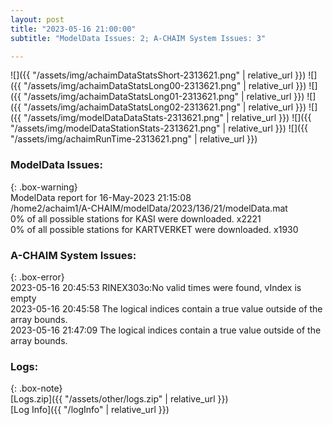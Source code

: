 ```yaml
---
layout: post
title: "2023-05-16 21:00:00"
subtitle: "ModelData Issues: 2; A-CHAIM System Issues: 3"

---
```


![]({{ "/assets/img/achaimDataStatsShort-2313621.png" | relative_url }})
![]({{ "/assets/img/achaimDataStatsLong00-2313621.png" | relative_url }})
![]({{ "/assets/img/achaimDataStatsLong01-2313621.png" | relative_url }})
![]({{ "/assets/img/achaimDataStatsLong02-2313621.png" | relative_url }})
![]({{ "/assets/img/modelDataDataStats-2313621.png" | relative_url }})
![]({{ "/assets/img/modelDataStationStats-2313621.png" | relative_url }})
![]({{ "/assets/img/achaimRunTime-2313621.png" | relative_url }})


### ModelData Issues:  
  
{: .box-warning}  
 ModelData report for 16-May-2023 21:15:08   
 /home2/achaim1/A-CHAIM/modelData/2023/136/21/modelData.mat   
 0% of all possible stations for KASI were downloaded. x2221   
 0% of all possible stations for KARTVERKET were downloaded. x1930   
  
### A-CHAIM System Issues:  
  
{: .box-error}  
2023-05-16 20:45:53 RINEX303o:No valid times were found, vIndex is empty  
2023-05-16 20:45:58 The logical indices contain a true value outside of the array bounds.  
2023-05-16 21:47:09 The logical indices contain a true value outside of the array bounds.  

### Logs:  
  
{: .box-note}  
[Logs.zip]({{ "/assets/other/logs.zip" | relative_url }})  
[Log Info]({{ "/logInfo" | relative_url }})  
